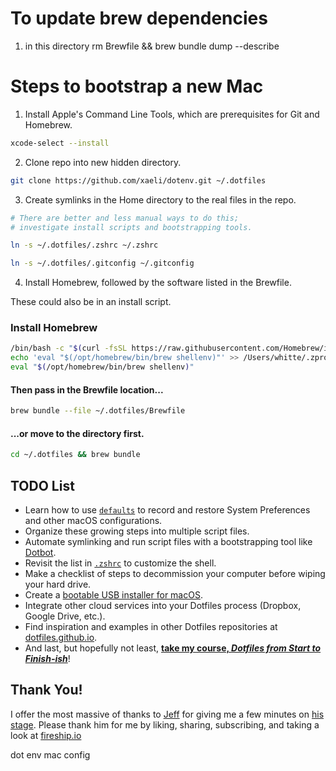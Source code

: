 # To update brew dependencies

1. in this directory rm Brewfile && brew bundle dump --describe

# Steps to bootstrap a new Mac

1. Install Apple's Command Line Tools, which are prerequisites for Git and Homebrew.

```zsh
xcode-select --install
```

2. Clone repo into new hidden directory.

```zsh
git clone https://github.com/xaeli/dotenv.git ~/.dotfiles
```

3. Create symlinks in the Home directory to the real files in the repo.

```zsh
# There are better and less manual ways to do this;
# investigate install scripts and bootstrapping tools.

ln -s ~/.dotfiles/.zshrc ~/.zshrc
```

```zsh
ln -s ~/.dotfiles/.gitconfig ~/.gitconfig
```

4. Install Homebrew, followed by the software listed in the Brewfile.

These could also be in an install script.

### Install Homebrew

```zsh
/bin/bash -c "$(curl -fsSL https://raw.githubusercontent.com/Homebrew/install/HEAD/install.sh)" |
echo 'eval "$(/opt/homebrew/bin/brew shellenv)"' >> /Users/whitte/.zprofile |
eval "$(/opt/homebrew/bin/brew shellenv)"
```

#### Then pass in the Brewfile location...

```zsh
brew bundle --file ~/.dotfiles/Brewfile
```

#### ...or move to the directory first.

```zsh
cd ~/.dotfiles && brew bundle
```

## TODO List

- Learn how to use [`defaults`](https://macos-defaults.com/#%F0%9F%99%8B-what-s-a-defaults-command "https://macos-defaults.com/#%F0%9F%99%8B-what-s-a-defaults-command") to record and restore System Preferences and other macOS configurations.
- Organize these growing steps into multiple script files.
- Automate symlinking and run script files with a bootstrapping tool like [Dotbot](https://github.com/anishathalye/dotbot "https://github.com/anishathalye/dotbot").
- Revisit the list in [`.zshrc`](https://vscode-vfs+github.vscode-resource.vscode-webview.net/eieioxyz/Beyond-Dotfiles-in-100-Seconds/.zshrc ".zshrc") to customize the shell.
- Make a checklist of steps to decommission your computer before wiping your hard drive.
- Create a [bootable USB installer for macOS](https://support.apple.com/en-us/HT201372 "https://support.apple.com/en-us/HT201372").
- Integrate other cloud services into your Dotfiles process (Dropbox, Google Drive, etc.).
- Find inspiration and examples in other Dotfiles repositories at [dotfiles.github.io](https://dotfiles.github.io/ "https://dotfiles.github.io/").
- And last, but hopefully not least, [**take my course, _Dotfiles from Start to Finish-ish_**](https://www.udemy.com/course/dotfiles-from-start-to-finish-ish/?referralCode=445BE0B541C48FE85276 "Learn Dotfiles from Start to Finish-ish on Udemy")!

## Thank You!

I offer the most massive of thanks to [Jeff](https://twitter.com/jeffdelaney23 "Follow Jeff Delaney on Twitter") for giving me a few minutes on [his stage](https://fireship.page.link/youtube "Fireship YouTube Channel"). Please thank him for me by liking, sharing, subscribing, and taking a look at [fireship.io](https://fireship.io/ "Build and ship 🔥 your app ⚡ faster")

dot env mac config
